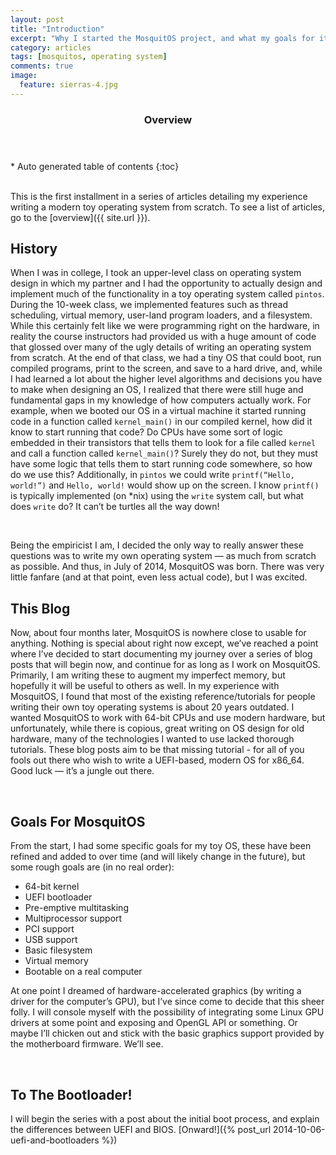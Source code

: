 ```yaml
---
layout: post
title: "Introduction"
excerpt: "Why I started the MosquitOS project, and what my goals for it (and this blog) are."
category: articles
tags: [mosquitos, operating system]
comments: true
image:
  feature: sierras-4.jpg
---
```


<section id="table-of-contents" class="toc">
  <header>
    <h3>Overview</h3>
  </header>
  <div id="drawer" markdown="1">
*  Auto generated table of contents
{:toc}
  </div>
</section>
 

This is the ​first installment in a series of articles detailing my experience
writing a modern toy operating system from scratch. To see a list of articles,
go to the [overview]({{ site.url }}).


History
-------

When I was in college, I took an upper-level class on operating system design in
which my partner and I had the opportunity to actually design and implement much
of the functionality in a toy operating system called `pintos`. During the
10-week class, we implemented features such as thread scheduling, virtual
memory, user-land program loaders, and a filesystem. While this certainly felt
like we were programming right on the hardware, in reality the course
instructors had provided us with a huge amount of code that glossed over many of
the ugly details of writing an operating system from scratch. At the end of that
class, we had a tiny OS that could boot, run compiled programs, print to the
screen, and save to a hard drive, and, while I had learned a lot about the
higher level algorithms and decisions you have to make when designing an OS, I
realized that there were still huge and fundamental gaps in my knowledge of how
computers actually work. For example, when we booted our OS in a virtual machine
it started running code in a function called `kernel_main()` in our compiled
kernel, how did it know to start running that code? Do CPUs have some sort of
logic embedded in their transistors that tells them to look for a file called
`kernel` and call a function called `kernel_main()`? Surely they do not, but
they must have some logic that tells them to start running code somewhere, so
how do we use this? Additionally, in `pintos` we could write `printf(“Hello,
world!”)` and `Hello, world!` would show up on the screen. I know `printf()` is
typically implemented (on \*nix) using the `write` system call, but what does
`write` do? It can’t be turtles all the way down!

 

Being the empiricist I am, I decided the only way to really answer these
questions was to write my own operating system — as much from scratch as
possible. And thus, in July of 2014, MosquitOS was born. There was very little
fanfare (and at that point, even less actual code), but I was excited.


This Blog
---------

Now, about four months later, MosquitOS is nowhere close to usable for anything.
Nothing is special about right now except, we’ve reached a point where I’ve
decided to start documenting my journey over a series of blog posts that will
begin now, and continue for as long as I work on MosquitOS. Primarily, I am
writing these to augment my imperfect memory, but hopefully it will be useful to
others as well. In my experience with MosquitOS, I found that most of the
existing reference/tutorials for people writing their own toy operating systems
is about 20 years outdated.​ I wanted MosquitOS to work with 64-bit CPUs and use
modern hardware, but unfortunately, while there is copious, great writing on OS
design for old hardware, many of the technologies I wanted to use lacked
thorough tutorials. These blog posts aim to be that missing tutorial - for all
of you fools out there who wish to write a UEFI-based, modern OS for x86\_64.
Good luck — it’s a jungle out there.

 

Goals For MosquitOS
-------------------

From the start, I had some specific goals for my toy OS, these have been refined
and added to over time (and will likely change in the future), but some rough
goals are (in no real order):

-   64-bit kernel
-   UEFI bootloader
-   Pre-emptive multitasking
-   Multiprocessor support
-   PCI support
-   USB support
-   Basic filesystem
-   Virtual memory
-   Bootable on a real computer

At one point I dreamed of hardware-accelerated graphics (by writing a driver for
the computer’s GPU), but I’ve since come to decide that this sheer folly. I will
console myself with the possibility of integrating some Linux GPU drivers at
some point and exposing and OpenGL API or something. Or maybe I’ll chicken out
and stick with the basic graphics support provided by the motherboard firmware.
We’ll see.

 

To The Bootloader!
-------------------------------

I will begin the series with a post about the initial boot process, and explain
the differences between UEFI and BIOS. [Onward!]({% post_url 2014-10-06-uefi-and-bootloaders %})
